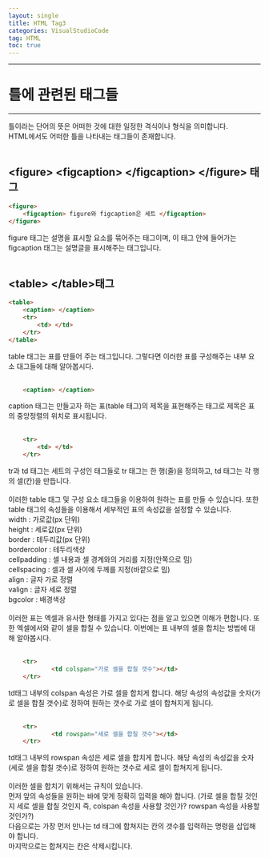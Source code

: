 ```yaml
---
layout: single
title: HTML Tag3
categories: VisualStudioCode
tag: HTML
toc: true
---
```

___
# **틀에 관련된 태그들**
___
틀이라는 단어의 뜻은 어떠한 것에 대한 일정한 격식이나 형식을 의미합니다.<br/>
HTML에서도 어떠한 틀을 나타내는 태그들이 존재합니다.
<br/><br/>

## **\<figure> \<figcaption> \</figcaption> \</figure> 태그**
```html
<figure>
    <figcaption> figure와 figcaption은 세트 </figcaption>
</figure>
```
figure 태그는 설명을 표시할 요소를 묶어주는 태그이며, 이 태그 안에 들어가는 figcaption 태그는 설명글을 표시해주는 태그입니다.
<br/><br/>

## **\<table> \</table>태그**
```html
<table>
    <caption> </caption>
    <tr>
        <td> </td>
    </tr>
</table>
```
table 태그는 표를 만들어 주는 태그입니다.
그렇다면 이러한 표를 구성해주는 내부 요소 대그들에 대해 알아봅시다.
<br/><br/>
```html
    <caption> </caption>
```
caption 태그는 만들고자 하는 표(table 태그)의 제목을 표현해주는 태그로 제목은 표의 중앙정렬의 위치로 표시됩니다.
<br/><br/>
```html
    <tr>
        <td> </td>
    </tr>
```
tr과 td 태그는 세트의 구성인 태그들로 tr 태그는 한 행(줄)을 정의하고, td 태그는 각 행의 셀(칸)을 만듭니다.
<br/><br/>
이러한 table 태그 및 구성 요소 태그들을 이용하여 원하는 표를 만들 수 있습니다. 또한 table 태그의 속성들을 이용해서 세부적인 표의 속성값을 설정할 수 있습니다.<br/>
width : 가로값(px 단위)<br/>
height : 세로값(px 단위)<br/>
border : 테두리값(px 단위)<br/>
bordercolor : 테두리색상<br/>
cellpadding : 셀 내용과 셀 경계와의 거리를 지정(안쪽으로 밈)<br/>
cellspacing : 셀과 셀 사이에 두께를 지정(바깥으로 밈)<br/>
align : 글자 가로 정렬<br/>
valign : 글자 세로 정렬<br/>
bgcolor : 배경색상
<br/><br/>
이러한 표는 엑셀과 유사한 형태를 가지고 있다는 점을 알고 있으면 이해가 편합니다. 또한 엑셀에서와 같이 셀을 합칠 수 있습니다. 이번에는 표 내부의 셀을 합치는 방법에 대해 알아봅시다.
<br/><br/>
```html
    <tr>
            <td colspan="가로 셀을 합칠 갯수"></td>
    </tr>
```
td태그 내부의 colspan 속성은 가로 셀을 합치게 합니다. 해당 속성의 속성값을 숫자(가로 셀을 합칠 갯수)로 정하여 원하는 갯수로 가로 셀이 합쳐지게 됩니다.
<br/><br/>
```html
    <tr>
            <td rowspan="세로 셀을 합칠 갯수"></td>
    </tr>
```
td태그 내부의 rowspan 속성은 세로 셀을 합치게 합니다. 해당 속성의 속성값을 숫자(세로 셀을 합칠 갯수)로 정하여 원하는 갯수로 세로 셀이 합쳐지게 됩니다.
<br/><br/>
이러한 셀을 합치기 위해서는 규칙이 있습니다.<br/>
먼저 앞의 속성들을 원하는 바에 맞게 정확히 입력을 해야 합니다. (가로 셀을 합칠 것인지 세로 셀을 합칠 것인지 즉, colspan 속성을 사용할 것인가? rowspan 속성을 사용할 것인가?)<br/>
다음으로는 가장 먼저 만나는 td 태그에 합쳐지는 칸의 갯수를 입력하는 명령을 삽입해야 합니다.<br/>
마지막으로는 합쳐지는 칸은 삭제시킵니다.